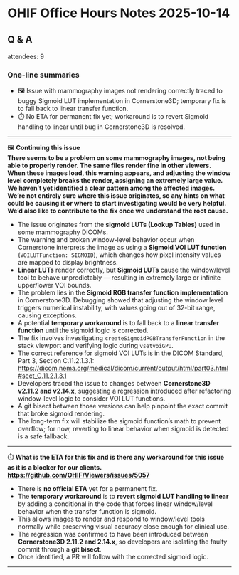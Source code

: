 # OHIF Office Hours Notes 2025-10-14

## Q & A

attendees: 9


### One-line summaries

- 🖼️ Issue with mammography images not rendering correctly traced to buggy Sigmoid LUT implementation in Cornerstone3D; temporary fix is to fall back to linear transfer function.  
- ⏱️ No ETA for permanent fix yet; workaround is to revert Sigmoid handling to linear until bug in Cornerstone3D is resolved.


--- 

🖼️ **Continuing this issue  
There seems to be a problem on some mammography images, not being able to properly render. The same files render fine in other viewers.  
When these images load, this warning appears, and adjusting the window level completely breaks the render, assigning an extremely large value. We haven’t yet identified a clear pattern among the affected images.  
We’re not entirely sure where this issue originates, so any hints on what could be causing it or where to start investigating would be very helpful. We’d also like to contribute to the fix once we understand the root cause.**

- The issue originates from the **sigmoid LUTs (Lookup Tables)** used in some mammography DICOMs.  
- The warning and broken window-level behavior occur when Cornerstone interprets the image as using a **Sigmoid VOI LUT function** (`VOILUTFunction: SIGMOID`), which changes how pixel intensity values are mapped to display brightness.  
- **Linear LUTs** render correctly, but **Sigmoid LUTs** cause the window/level tool to behave unpredictably — resulting in extremely large or infinite upper/lower VOI bounds.  
- The problem lies in the **Sigmoid RGB transfer function implementation** in Cornerstone3D. Debugging showed that adjusting the window level triggers numerical instability, with values going out of 32-bit range, causing exceptions.  
- A potential **temporary workaround** is to fall back to a **linear transfer function** until the sigmoid logic is corrected.  
- The fix involves investigating `createSigmoidRGBTransferFunction` in the stack viewport and verifying logic during `vsetvoiGPU`.  
- The correct reference for sigmoid VOI LUTs is in the DICOM Standard, Part 3, Section C.11.2.1.3.1:  
  https://dicom.nema.org/medical/dicom/current/output/html/part03.html#sect_C.11.2.1.3.1  
- Developers traced the issue to changes between **Cornerstone3D v2.11.2 and v2.14.x**, suggesting a regression introduced after refactoring window-level logic to consider VOI LUT functions.  
- A git bisect between those versions can help pinpoint the exact commit that broke sigmoid rendering.  
- The long-term fix will stabilize the sigmoid function’s math to prevent overflow; for now, reverting to linear behavior when sigmoid is detected is a safe fallback.  

---

⏱️ **What is the ETA for this fix and is there any workaround for this issue as it is a blocker for our clients.  
https://github.com/OHIF/Viewers/issues/5057**

- There is **no official ETA** yet for a permanent fix.  
- The **temporary workaround** is to **revert sigmoid LUT handling to linear** by adding a conditional in the code that forces linear window/level behavior when the transfer function is sigmoid.  
- This allows images to render and respond to window/level tools normally while preserving visual accuracy close enough for clinical use.  
- The regression was confirmed to have been introduced between **Cornerstone3D 2.11.2 and 2.14.x**, so developers are isolating the faulty commit through a **git bisect**.  
- Once identified, a PR will follow with the corrected sigmoid logic.  

---
